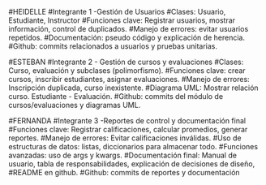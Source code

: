 
#HEIDELLE
#Integrante 1 -Gestión de Usuarios
#Clases: Usuario, Estudiante, Instructor
#Funciones clave: Registrar usuarios, mostrar información, control de duplicados. 
#Manejo de errores: evitar usuarios repetidos.
#Documentación: pseudo código y explicación de herencia.
#Github: commits relacionados a usuarios y pruebas unitarias.

#ESTEBAN
#Integrante 2 - Gestión de cursos y evaluaciones
#Clases: Curso, evaluación y subclases (polimorfismo).
#Funciones clave: crear cursos, inscribir estudiantes, asignar evaluaciones.
#Manejo de errores: Inscripción duplicada, curso inexistente.
#Diagrama UML: Mostrar relación curso. Estudiante - Evaluación.
#Github: commits del módulo de cursos/evaluaciones y diagramas UML.

#FERNANDA
#Integrante 3 -Reportes de control y documentación final 
#Funciones clave: Registrar calificaciones, calcular promedios, generar reportes. 
#Manejo de errores: Evitar calificaciones inválidas.
#Uso de estructuras de datos: listas, diccionarios para almacenar todo.
#Funciones avanzadas: uso de args y kwargs.
#Documentación final: Manual de usuario, tabla de responsabilidades, explicación de decisiones de diseño, #README en github.
#Github: commits de reportes y documentación
